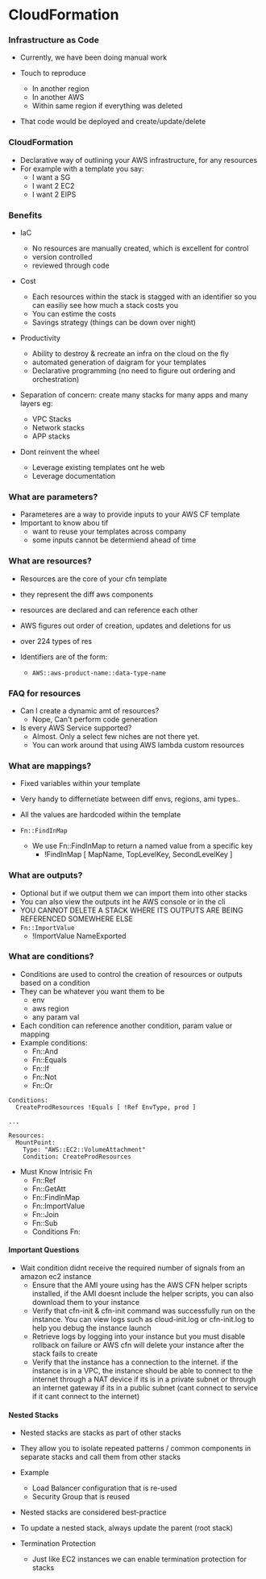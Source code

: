 # CloudFormation

### Infrastructure as Code
- Currently, we have been doing manual work
- Touch to reproduce
    - In another region
    - In another AWS
    - Within same region if everything was deleted

- That code would be deployed and create/update/delete

### CloudFormation
- Declarative way of outlining your AWS infrastructure, for any resources
- For example with a template you say:
    - I want a SG
    - I want 2 EC2
    - I want 2 EIPS

### Benefits
- IaC
    - No resources are manually created, which is excellent for control
    - version controlled
    - reviewed through code

- Cost
    - Each resources within the stack is stagged with an identifier so you can easiliy see how much a stack costs you
    - You can estime the costs
    - Savings strategy (things can be down over night)
- Productivity
    - Ability to destroy & recreate an infra on the cloud on the fly
    - automated generation of daigram for your templates
    - Declarative programming (no need to figure out ordering and orchestration)


- Separation of concern: create many stacks for many apps and many layers eg:
    - VPC Stacks
    - Network stacks
    - APP stacks
    
- Dont reinvent the wheel 
    - Leverage existing templates ont he web
    - Leverage documentation

### What are parameters?

- Parameteres are a way to provide inputs to your AWS CF template
- Important to know abou tif
    - want to reuse your templates across company
    - some inputs cannot be determiend ahead of time

### What are resources?
- Resources are the core of your cfn template
- they represent the diff aws components
- resources are declared and can reference each other

- AWS figures out order of creation, updates and deletions for us
- over 224 types of res
- Identifiers are of the form:
    - `AWS::aws-product-name::data-type-name`

### FAQ for resources
- Can I create a dynamic amt of resources?
    - Nope, Can't perform code generation
- Is every AWS Service supported?
    - Almost. Only a select few niches are not there yet.
    - You can work around that using AWS lambda custom resources

### What are mappings?
- Fixed variables within your template
- Very handy to differnetiate between diff envs, regions, ami types..
- All the values are hardcoded within the template

- `Fn::FindInMap`
    - We use Fn::FindInMap to return a named value from a specific key
        - !FindInMap [ MapName, TopLevelKey, SecondLevelKey ]

### What are outputs?
- Optional but if we output them we can import them into other stacks
- You can also view the outputs int he AWS console or in the cli
- YOU CANNOT DELETE A STACK WHERE ITS OUTPUTS ARE BEING REFERENCED SOMEWHERE ELSE
- `Fn::ImportValue` 
    - !ImportValue NameExported

### What are conditions?
- Conditions are used to control the creation of resources or outputs based on a condition
- They can be whatever you want them to be
    - env
    - aws region
    - any param val
- Each condition can reference another condition, param value or mapping
- Example conditions:
    - Fn::And
    - Fn::Equals
    - Fn::If
    - Fn::Not
    - Fn::Or
```
Conditions:
  CreateProdResources !Equals [ !Ref EnvType, prod ]

...

Resources:
  MountPoint:
    Type: "AWS::EC2::VolumeAttachment"
    Condition: CreateProdResources
```

- Must Know Intrisic Fn
    - Fn::Ref
    - Fn::GetAtt
    - Fn::FindInMap
    - Fn::ImportValue
    - Fn::Join
    - Fn::Sub
    - Conditions Fn:

#### Important Questions
- Wait condition didnt receive the required number of signals from an amazon ec2 instance
    - Ensure that the AMI youre using has the AWS CFN helper scripts installed, if the AMI doesnt include the helper scripts, you can also download them to your instance
    - Verify that cfn-init & cfn-init command was successfully run on the instance. You can view logs such as cloud-init.log or cfn-init.log to help you debug the instance launch
    - Retrieve logs by logging into your instance but you must disable rollback on failure or AWS cfn will delete your instance after the stack fails to create
    - Verify that the instance has a connection to the internet. if the instance is in a VPC, the instance should be able to connect to the internet through a NAT device if its is in a private subnet or through an internet gateway if its in a public subnet (cant connect to service if it cant connect to the internet)

#### Nested Stacks
- Nested stacks are stacks as part of other stacks
- They allow you to isolate repeated patterns / common components in separate stacks and call them from other stacks
- Example
    - Load Balancer configuration that is re-used
    - Security Group that is reused

- Nested stacks are considered best-practice
- To update a nested stack, always update the parent (root stack)

- Termination Protection
    - Just like EC2 instances we can enable termination protection for stacks